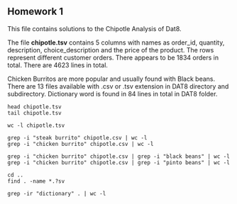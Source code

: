 ## Homework 1 

This file contains solutions to the Chipotle Analysis of Dat8. 

The file **chipotle.tsv** contains 5 columns with names as order_id, quantity, description, choice_description and the price of the product. The rows represent different customer orders. There appears to be 1834 orders in total. There are 4623 lines in total. 


Chicken Burritos are more popular and usually found with Black beans. There are 13 files available with .csv or .tsv extension in DAT8 directory and subdirectory. Dictionary word is found in 84 lines in total in DAT8 folder. 

```
head chipotle.tsv 
tail chipotle.tsv

wc -l chipotle.tsv

grep -i "steak burrito" chipotle.csv | wc -l 
grep -i "chicken burrito" chipotle.csv | wc -l 

grep -i "chicken burrito" chipotle.csv | grep -i "black beans" | wc -l
grep -i "chicken burrito" chipotle.csv | grep -i "pinto beans" | wc -l

cd ..
find . -name *.?sv

grep -ir "dictionary" . | wc -l

```